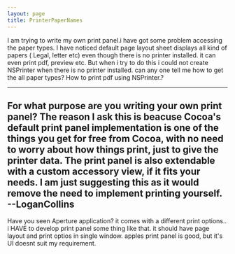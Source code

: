 ```yaml
---
layout: page
title: PrinterPaperNames
---
```



I am trying to write my own print panel.i have got some problem accessing the paper types. I have noticed default page layout sheet displays all kind of papers ( Legal, letter etc) even though there is no printer installed. it can even print pdf, preview etc. But when i try to do this i could not create NSPrinter when there is no printer installed. can any one tell me how to get the all paper types? How to print pdf using NSPrinter.?

----
For what purpose are you writing your own print panel? The reason I ask this is beacuse Cocoa's default print panel implementation is one of the things you get for free from Cocoa, with no need to worry about how things print, just to give the printer data. The print panel is also extendable with a custom accessory view, if it fits your needs. I am just suggesting this as it would remove the need to implement printing yourself. --LoganCollins
----
Have you seen Aperture application? it comes with a different print options.. i HAVE to develop print panel some thing like that. it should have page layout and print optios in single window. apples print panel is good, but it's UI doesnt suit my requirement.

